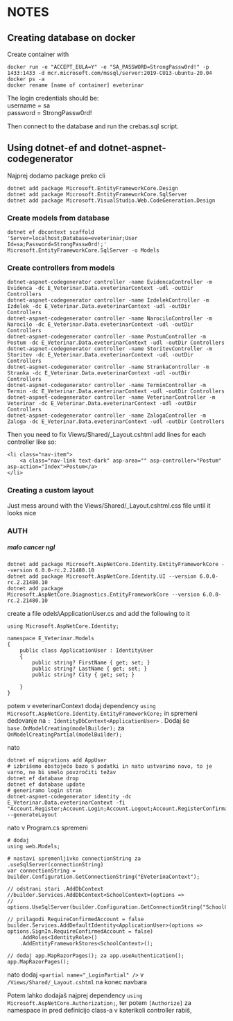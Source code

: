 # NOTES
## Creating database on docker
Create container with
```
docker run -e "ACCEPT_EULA=Y" -e "SA_PASSWORD=StrongPassw0rd!" -p 1433:1433 -d mcr.microsoft.com/mssql/server:2019-CU13-ubuntu-20.04
docker ps -a
docker rename [name of container] eveterinar
```

The login credentials should be:  
username = sa  
password = StrongPassw0rd!  

Then connect to the database and run the crebas.sql script.

## Using dotnet-ef and dotnet-aspnet-codegenerator
Najprej dodamo package preko cli
```
dotnet add package Microsoft.EntityFrameworkCore.Design
dotnet add package Microsoft.EntityFrameworkCore.SqlServer
dotnet add package Microsoft.VisualStudio.Web.CodeGeneration.Design
```
### Create models from database
```
dotnet ef dbcontext scaffold 'Server=localhost;Database=eveterinar;User Id=sa;Password=StrongPassw0rd!;' Microsoft.EntityFrameworkCore.SqlServer -o Models
```
### Create controllers from models
```
dotnet-aspnet-codegenerator controller -name EvidencaController -m Evidenca -dc E_Veterinar.Data.eveterinarContext -udl -outDir Controllers
dotnet-aspnet-codegenerator controller -name IzdelekController -m Izdelek -dc E_Veterinar.Data.eveterinarContext -udl -outDir Controllers
dotnet-aspnet-codegenerator controller -name NarociloController -m Narocilo -dc E_Veterinar.Data.eveterinarContext -udl -outDir Controllers
dotnet-aspnet-codegenerator controller -name PostumController -m Postum -dc E_Veterinar.Data.eveterinarContext -udl -outDir Controllers
dotnet-aspnet-codegenerator controller -name StoritevController -m Storitev -dc E_Veterinar.Data.eveterinarContext -udl -outDir Controllers
dotnet-aspnet-codegenerator controller -name StrankaController -m Stranka -dc E_Veterinar.Data.eveterinarContext -udl -outDir Controllers
dotnet-aspnet-codegenerator controller -name TerminController -m Termin -dc E_Veterinar.Data.eveterinarContext -udl -outDir Controllers
dotnet-aspnet-codegenerator controller -name VeterinarController -m Veterinar -dc E_Veterinar.Data.eveterinarContext -udl -outDir Controllers
dotnet-aspnet-codegenerator controller -name ZalogaController -m Zaloga -dc E_Veterinar.Data.eveterinarContext -udl -outDir Controllers
```
Then you need to fix Views/Shared/_Layout.cshtml add lines for each controller like so:
```
<li class="nav-item">
    <a class="nav-link text-dark" asp-area="" asp-controller="Postum" asp-action="Index">Postum</a>
</li>
```

### Creating a custom layout
Just mess around with the Views/Shared/_Layout.cshtml.css file until it looks nice


### AUTH
##### malo cancer ngl
```
dotnet add package Microsoft.AspNetCore.Identity.EntityFrameworkCore --version 6.0.0-rc.2.21480.10
dotnet add package Microsoft.AspNetCore.Identity.UI --version 6.0.0-rc.2.21480.10
dotnet add package Microsoft.AspNetCore.Diagnostics.EntityFrameworkCore --version 6.0.0-rc.2.21480.10
```
create a file  odels\ApplicationUser.cs and add the following to it
```
using Microsoft.AspNetCore.Identity;

namespace E_Veterinar.Models
{
    public class ApplicationUser : IdentityUser
    {
        public string? FirstName { get; set; }
        public string? LastName { get; set; }
        public string? City { get; set; }

    }
}
```
potem v eveterinarContext dodaj dependency `using Microsoft.AspNetCore.Identity.EntityFrameworkCore;` in spremeni dedovanje na `: IdentityDbContext<ApplicationUser>` . Dodaj še `base.OnModelCreating(modelBuilder);` za `OnModelCreatingPartial(modelBuilder);`

nato
```
dotnet ef migrations add AppUser
# izbrišemo obstoječo bazo s podatki in nato ustvarimo novo, to je varno, ne bi smelo povzročiti težav
dotnet ef database drop
dotnet ef database update
# generiramo login stran
dotnet-aspnet-codegenerator identity -dc E_Veterinar.Data.eveterinarContext -fi "Account.Register;Account.Login;Account.Logout;Account.RegisterConfirmation" --generateLayout
```

nato v Program.cs spremeni
```
# dodaj
using web.Models;

# nastavi spremenljivko connectionString za .useSqlServer(connectionString)
var connectionString = builder.Configuration.GetConnectionString("EVeterinaContext");

// odstrani stari .AddDbContext
//builder.Services.AddDbContext<SchoolContext>(options =>
//            options.UseSqlServer(builder.Configuration.GetConnectionString("SchoolContext")));

// prilagodi RequireConfirmedAccount = false
builder.Services.AddDefaultIdentity<ApplicationUser>(options => options.SignIn.RequireConfirmedAccount = false)
    .AddRoles<IdentityRole>()
    .AddEntityFrameworkStores<SchoolContext>();

// dodaj app.MapRazorPages(); za app.useAuthentication();
app.MapRazorPages();
```

nato dodaj `<partial name="_LoginPartial" />` v `/Views/Shared/_Layout.cshtml` na konec navbara

Potem lahko dodajaš najprej dependency `using Microsoft.AspNetCore.Authorization;`, ter potem `[Authorize]` za namespace in pred definicijo class-a v katerikoli controller rabiš,  